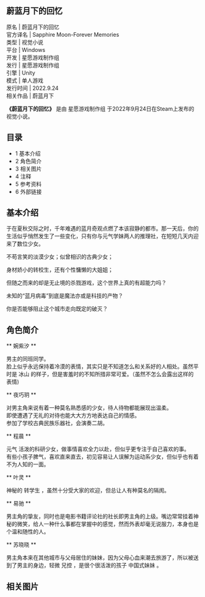 蔚蓝月下的回忆  
---  
原名  |  蔚蓝月下的回忆   
官方译名  |  Sapphire Moon-Forever Memories   
类型  |  视觉小说   
平台  |  Windows   
开发  |  星愿游戏制作组   
发行  |  星愿游戏制作组   
引擎  |  Unity   
模式  |  单人游戏   
发行时间  |  2022.9.24   
相关作品  |  蔚蓝月下   
  
**《蔚蓝月下的回忆》** 是由  星愿游戏制作组  于2022年9月24日在Steam上发布的视觉小说。

##  目录

  * 1  基本介绍 
  * 2  角色简介 
  * 3  相关图片 
  * 4  注释 
  * 5  参考资料 
  * 6  外部链接 

##  基本介绍

于在夏秋交际之时，千年难遇的蓝月奇观点燃了本该寂静的都市。那一天后，你的生活似乎悄然发生了一些变化，只有你与元气学妹两人的推理社，在短短几天内迎来了数位少女。

不苟言笑的淡漠少女；似曾相识的古典少女；

身材娇小的转校生，还有个性慵懒的大姐姐；

但随之而来的却是无止境的杀戮游戏，这个世界上真的有超能力吗？

未知的“蓝月病毒”到底是魔法亦或是科技的产物？

你是否能够阻止这个城市走向既定的破灭？

##  角色简介

** 婉紫汐  **

男主的同班同学。  
脸上似乎永远保持着冷漠的表情，其实只是不知道怎么和关系好的人相处。虽然平时是  冰山  的样子，但是害羞时的不知所措非常可爱。（虽然不怎么会露出这样的表情)

** 夜巧玥  **

对男主角来说有着一种莫名熟悉感的少女，待人待物都能展现出温柔。  
即使遭遇了无礼的对待也能大大方方地表达自己的情感。  
参加了学校古典民族乐器社，会演奏二胡。

** 程晨  **

元气  活泼的科研少女，做事情喜欢全力以赴，但似乎更专注于自己喜欢的事。  
有些小孩子脾气，喜欢直来直去，初见容易让人误解为运动系少女，但似乎也有着不为人知的一面。

** 叶灵  **

神秘的  转学生  ，虽然十分受大家的欢迎，但总让人有种莫名的隔阂。

** 易驰  **

男主角的挚友，同时也是电影书籍评论社的社长即男主角的上级。嘴边常常挂着神秘的微笑，给人一种什么事都在掌握中的感觉，然而外表却毫无说服力，本身也是个温和随性的人。

** 苏晓晓  **

男主角本来在其他城市与父母居住的妹妹，因为父母心血来潮去旅游了，所以被送到了男主的身边，轻微  兄控  ，是很个很活泼的孩子  中国式妹妹  。

  

##  相关图片